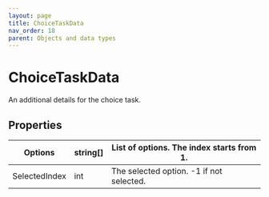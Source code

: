 ```yaml
---
layout: page
title: ChoiceTaskData
nav_order: 18
parent: Objects and data types
---
```


# ChoiceTaskDataAn additional details for the choice task.## Properties| Options | string\[\] | List of options. The index starts from 1. || --- | --- | --- || SelectedIndex | int | The selected option. -1 if not selected. |
